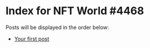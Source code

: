 # Index for NFT World #4468
Posts will be displayed in the order below:

- [Your first post](./001-first.md)

